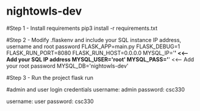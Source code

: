 # nightowls-dev

#Step 1 - Install requirements
pip3 install -r requirements.txt

#Step 2 - Modify .flaskenv and include your SQL instance IP address, username and root password
FLASK_APP=main.py
FLASK_DEBUG=1
FLASK_RUN_PORT=8080
FLASK_RUN_HOST=0.0.0.0
MYSQL_IP='****' <<-- Add your SQL IP address
MYSQL_USER='root'
MYSQL_PASS='****' <<-- Add your root password 
MYSQL_DB='nightowls-dev'

#Step 3 - Run the project
flask run

#admin and user login credentials 
username: admin
password: csc330 

username: user
password: csc330


